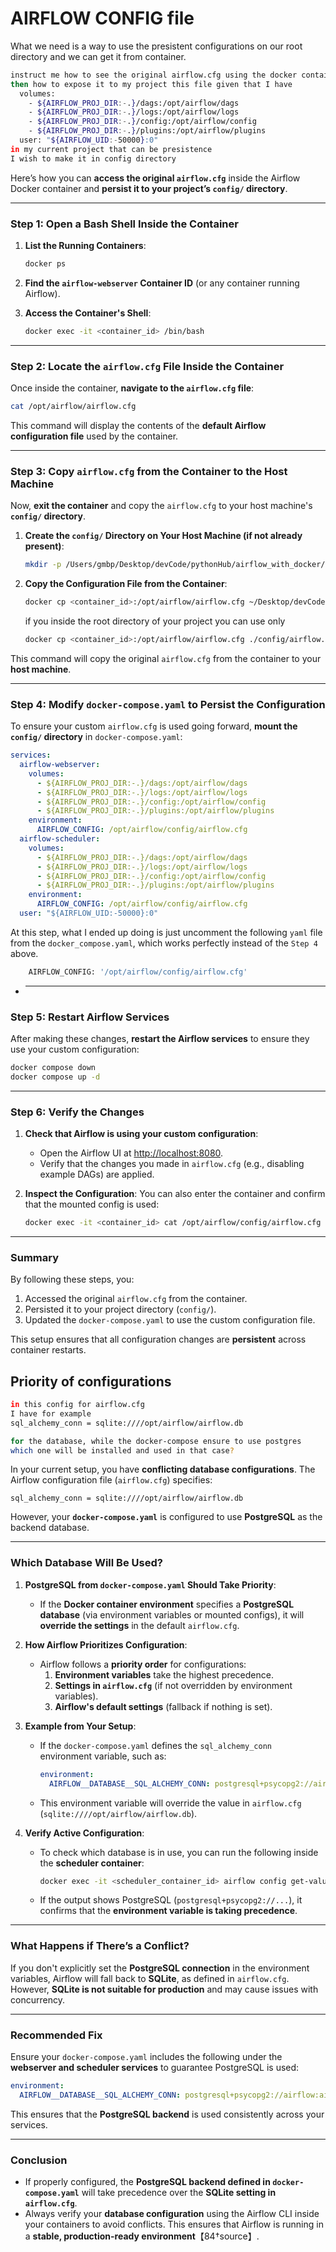 # AIRFLOW CONFIG file

What we need is a way to use the presistent configurations on our root directory and we can get it from container.

```sh
instruct me how to see the original airflow.cfg using the docker container with bash
then how to expose it to my project this file given that I have
  volumes:
    - ${AIRFLOW_PROJ_DIR:-.}/dags:/opt/airflow/dags
    - ${AIRFLOW_PROJ_DIR:-.}/logs:/opt/airflow/logs
    - ${AIRFLOW_PROJ_DIR:-.}/config:/opt/airflow/config
    - ${AIRFLOW_PROJ_DIR:-.}/plugins:/opt/airflow/plugins
  user: "${AIRFLOW_UID:-50000}:0"
in my current project that can be presistence
I wish to make it in config directory
```

Here’s how you can **access the original `airflow.cfg`** inside the Airflow Docker container and **persist it to your project’s `config/` directory**.

---

### **Step 1: Open a Bash Shell Inside the Container**

1. **List the Running Containers**:

   ```bash
   docker ps
   ```

2. **Find the `airflow-webserver` Container ID** (or any container running Airflow).

3. **Access the Container's Shell**:
   ```bash
   docker exec -it <container_id> /bin/bash
   ```

---

### **Step 2: Locate the `airflow.cfg` File Inside the Container**

Once inside the container, **navigate to the `airflow.cfg` file**:

```bash
cat /opt/airflow/airflow.cfg
```

This command will display the contents of the **default Airflow configuration file** used by the container.

---

### **Step 3: Copy `airflow.cfg` from the Container to the Host Machine**

Now, **exit the container** and copy the `airflow.cfg` to your host machine's **`config/` directory**.

1. **Create the `config/` Directory on Your Host Machine (if not already present)**:

   ```bash
   mkdir -p /Users/gmbp/Desktop/devCode/pythonHub/airflow_with_docker/config
   ```

2. **Copy the Configuration File from the Container**:

   ```bash
   docker cp <container_id>:/opt/airflow/airflow.cfg ~/Desktop/devCode/pythonHub/airflow_with_docker/config/airflow.cfg
   ```

   if you inside the root directory of your project you can use only

   ```sh
   docker cp <container_id>:/opt/airflow/airflow.cfg ./config/airflow.cfg
   ```

This command will copy the original `airflow.cfg` from the container to your **host machine**.

---

### **Step 4: Modify `docker-compose.yaml` to Persist the Configuration**

To ensure your custom `airflow.cfg` is used going forward, **mount the `config/` directory** in `docker-compose.yaml`:

```yaml
services:
  airflow-webserver:
    volumes:
      - ${AIRFLOW_PROJ_DIR:-.}/dags:/opt/airflow/dags
      - ${AIRFLOW_PROJ_DIR:-.}/logs:/opt/airflow/logs
      - ${AIRFLOW_PROJ_DIR:-.}/config:/opt/airflow/config
      - ${AIRFLOW_PROJ_DIR:-.}/plugins:/opt/airflow/plugins
    environment:
      AIRFLOW_CONFIG: /opt/airflow/config/airflow.cfg
  airflow-scheduler:
    volumes:
      - ${AIRFLOW_PROJ_DIR:-.}/dags:/opt/airflow/dags
      - ${AIRFLOW_PROJ_DIR:-.}/logs:/opt/airflow/logs
      - ${AIRFLOW_PROJ_DIR:-.}/config:/opt/airflow/config
      - ${AIRFLOW_PROJ_DIR:-.}/plugins:/opt/airflow/plugins
    environment:
      AIRFLOW_CONFIG: /opt/airflow/config/airflow.cfg
  user: "${AIRFLOW_UID:-50000}:0"
```

At this step, what I ended up doing is just uncomment the following `yaml` file
from the `docker_compose.yaml`, which works perfectly instead of the `Step 4`
above.

```sh
    AIRFLOW_CONFIG: '/opt/airflow/config/airflow.cfg'
```

- ***

### **Step 5: Restart Airflow Services**

After making these changes, **restart the Airflow services** to ensure they use
your custom configuration:

```bash
docker compose down
docker compose up -d
```

---

### **Step 6: Verify the Changes**

1. **Check that Airflow is using your custom configuration**:

   - Open the Airflow UI at [http://localhost:8080](http://localhost:8080).
   - Verify that the changes you made in `airflow.cfg` (e.g., disabling example DAGs) are applied.

2. **Inspect the Configuration**:
   You can also enter the container and confirm that the mounted config is used:
   ```bash
   docker exec -it <container_id> cat /opt/airflow/config/airflow.cfg
   ```

---

### **Summary**

By following these steps, you:

1. Accessed the original `airflow.cfg` from the container.
2. Persisted it to your project directory (`config/`).
3. Updated the `docker-compose.yaml` to use the custom configuration file.

This setup ensures that all configuration changes are **persistent** across container restarts.

## Priority of configurations

```sh
in this config for airflow.cfg
I have for example
sql_alchemy_conn = sqlite:////opt/airflow/airflow.db

for the database, while the docker-compose ensure to use postgres
which one will be installed and used in that case?
```

In your current setup, you have **conflicting database configurations**. The Airflow configuration file (`airflow.cfg`) specifies:

```
sql_alchemy_conn = sqlite:////opt/airflow/airflow.db
```

However, your **`docker-compose.yaml`** is configured to use **PostgreSQL** as the backend database.

---

### **Which Database Will Be Used?**

1. **PostgreSQL from `docker-compose.yaml` Should Take Priority**:

   - If the **Docker container environment** specifies a **PostgreSQL
     database** (via environment variables or mounted configs), it will
     **override the settings** in the default `airflow.cfg`.

2. **How Airflow Prioritizes Configuration**:

   - Airflow follows a **priority order** for configurations:
     1. **Environment variables** take the highest precedence.
     2. **Settings in `airflow.cfg`** (if not overridden by environment variables).
     3. **Airflow's default settings** (fallback if nothing is set).

3. **Example from Your Setup**:

   - If the `docker-compose.yaml` defines the `sql_alchemy_conn` environment variable, such as:
     ```yaml
     environment:
       AIRFLOW__DATABASE__SQL_ALCHEMY_CONN: postgresql+psycopg2://airflow:airflow@postgres/airflow
     ```
   - This environment variable will override the value in `airflow.cfg` (`sqlite:////opt/airflow/airflow.db`).

4. **Verify Active Configuration**:
   - To check which database is in use, you can run the following inside the **scheduler container**:
     ```bash
     docker exec -it <scheduler_container_id> airflow config get-value database sql_alchemy_conn
     ```
   - If the output shows PostgreSQL (`postgresql+psycopg2://...`), it confirms that the **environment variable is taking precedence**.

---

### **What Happens if There’s a Conflict?**

If you don't explicitly set the **PostgreSQL connection** in the environment
variables, Airflow will fall back to **SQLite**, as defined in `airflow.cfg`.
However, **SQLite is not suitable for production** and may cause issues with
concurrency.

---

### **Recommended Fix**

Ensure your `docker-compose.yaml` includes the following under the **webserver
and scheduler services** to guarantee PostgreSQL is used:

```yaml
environment:
  AIRFLOW__DATABASE__SQL_ALCHEMY_CONN: postgresql+psycopg2://airflow:airflow@postgres/airflow
```

This ensures that the **PostgreSQL backend** is used consistently across your services.

---

### **Conclusion**

- If properly configured, the **PostgreSQL backend defined in
  `docker-compose.yaml`** will take precedence over the **SQLite setting in
  `airflow.cfg`**.
- Always verify your **database configuration** using the Airflow CLI inside
  your containers to avoid conflicts. This ensures that Airflow is running in a
  **stable, production-ready environment**【84†source】.
